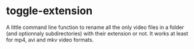 # toggle-extension

A little command line function to rename all the only video files in a folder (and optionnaly subdirectories) with their extension or not.
It works at least for mp4, avi and mkv video formats.
